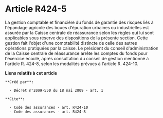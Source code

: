 # Article R424-5

La gestion comptable et financière du fonds de garantie des risques liés à l'épandage agricole des boues d'épuration urbaines
ou industrielles est assurée par la Caisse centrale de réassurance selon les règles qui lui sont applicables sous réserve des
dispositions de la présente section. Cette gestion fait l'objet d'une comptabilité distincte de celle des autres opérations
pratiquées par la caisse. Le président du conseil d'administration de la Caisse centrale de réassurance arrête les comptes du
fonds pour l'exercice écoulé, après consultation du conseil de gestion mentionné à l'article R. 424-8, selon les modalités
prévues à l'article R. 424-10.

**Liens relatifs à cet article**

	**Créé par**:

	  - Décret n°2009-550 du 18 mai 2009 - art. 1

	**Cite**:

	  - Code des assurances - art. R424-10
	  - Code des assurances - art. R424-8
